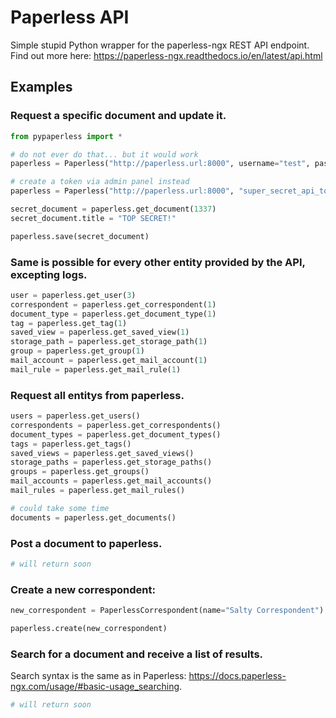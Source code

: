 # Paperless API

Simple stupid Python wrapper for the paperless-ngx REST API endpoint. Find out more here: https://paperless-ngx.readthedocs.io/en/latest/api.html

## Examples

### Request a specific document and update it.

```python
from pypaperless import *

# do not ever do that... but it would work
paperless = Paperless("http://paperless.url:8000", username="test", password="test")

# create a token via admin panel instead
paperless = Paperless("http://paperless.url:8000", "super_secret_api_token")

secret_document = paperless.get_document(1337)
secret_document.title = "TOP SECRET!"

paperless.save(secret_document)
```

### Same is possible for every other entity provided by the API, excepting logs.

```python
user = paperless.get_user(3)
correspondent = paperless.get_correspondent(1)
document_type = paperless.get_document_type(1)
tag = paperless.get_tag(1)
saved_view = paperless.get_saved_view(1)
storage_path = paperless.get_storage_path(1)
group = paperless.get_group(1)
mail_account = paperless.get_mail_account(1)
mail_rule = paperless.get_mail_rule(1)
```

### Request all entitys from paperless.

```python
users = paperless.get_users()
correspondents = paperless.get_correspondents()
document_types = paperless.get_document_types()
tags = paperless.get_tags()
saved_views = paperless.get_saved_views()
storage_paths = paperless.get_storage_paths()
groups = paperless.get_groups()
mail_accounts = paperless.get_mail_accounts()
mail_rules = paperless.get_mail_rules()

# could take some time
documents = paperless.get_documents()
```

### Post a document to paperless.

```python
# will return soon
```

### Create a new correspondent:

```python
new_correspondent = PaperlessCorrespondent(name="Salty Correspondent")

paperless.create(new_correspondent)
```

### Search for a document and receive a list of results.

Search syntax is the same as in Paperless: https://docs.paperless-ngx.com/usage/#basic-usage_searching.

```python
# will return soon
```